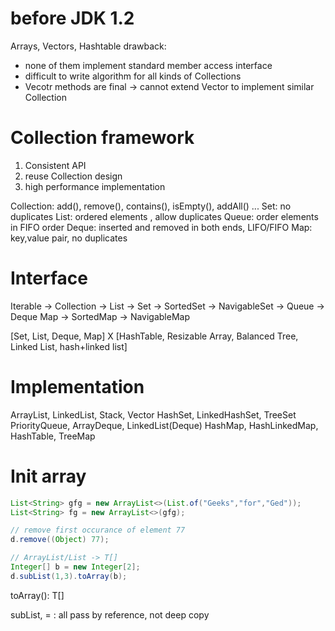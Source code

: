 # before JDK 1.2
Arrays, Vectors, Hashtable
drawback:
- none of them implement standard member access interface
- difficult to write algorithm for all kinds of Collections
- Vecotr methods are final -> cannot extend Vector to implement similar Collection

# Collection framework
1. Consistent API
2. reuse Collection design
3. high performance implementation

Collection: add(), remove(), contains(), isEmpty(), addAll() ...
Set: no duplicates
List: ordered elements , allow duplicates
Queue: order elements in FIFO order
Deque: inserted and removed in both ends, LIFO/FIFO
Map: key,value pair, no duplicates

# Interface
Iterable -> Collection -> List
                       -> Set -> SortedSet -> NavigableSet
                       -> Queue -> Deque
Map -> SortedMap -> NavigableMap

[Set, List, Deque, Map]
    X
[HashTable, Resizable Array, Balanced Tree, Linked List, hash+linked list]

# Implementation
ArrayList, LinkedList, Stack, Vector
HashSet, LinkedHashSet, TreeSet
PriorityQueue, ArrayDeque, LinkedList(Deque)
HashMap, HashLinkedMap, HashTable, TreeMap


# Init array
```java
List<String> gfg = new ArrayList<>(List.of("Geeks","for","Ged"));
List<String> fg = new ArrayList<>(gfg);

// remove first occurance of element 77
d.remove((Object) 77);

// ArrayList/List -> T[]
Integer[] b = new Integer[2];
d.subList(1,3).toArray(b);


```
toArray(): T[]

subList, = : all pass by reference, not deep copy














